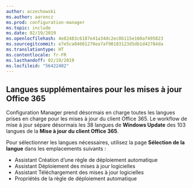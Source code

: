 ```yaml
---
author: aczechowski
ms.author: aaroncz
ms.prod: configuration-manager
ms.topic: include
ms.date: 02/19/2019
ms.openlocfilehash: 4e82483c6187e41a34dc2ec0b115e160af495823
ms.sourcegitcommit: e7e5ca04601270ea7af90183123d5db1d42784da
ms.translationtype: HT
ms.contentlocale: fr-FR
ms.lasthandoff: 02/19/2019
ms.locfileid: "56422402"
---
```

## <a name="bkmk_o365lang"></a> Langues supplémentaires pour les mises à jour Office 365
<!--3555955-->

Configuration Manager prend désormais en charge toutes les langues prises en charge pour les mises à jour du client Office 365. Le workflow de mise à jour sépare désormais les 38 langues de **Windows Update** des 103 langues de la **Mise à jour du client Office 365**. 

Pour sélectionner les langues nécessaires, utilisez la page **Sélection de la langue** dans les emplacements suivants :
- Assistant Création d’une règle de déploiement automatique
- Assistant Déploiement des mises à jour logicielles
- Assistant Téléchargement des mises à jour logicielles
- Propriétés de la règle de déploiement automatique

